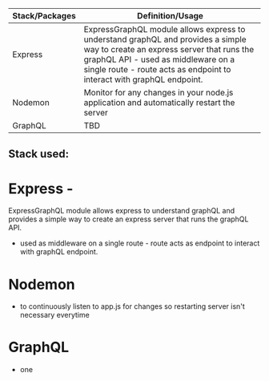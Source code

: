Stack/Packages   | Definition/Usage
-----------------| -------------
Express          | ExpressGraphQL module allows express to understand graphQL and provides a simple way to create an express server that runs the graphQL API - used as middleware on a single route - route acts as endpoint to interact with graphQL endpoint. 
Nodemon          | Monitor for any changes in your node.js application and automatically restart the server 
GraphQL | TBD


## Stack used: ## 

# Express - #
ExpressGraphQL module allows express to understand graphQL and provides a simple way to create an express server that runs the graphQL API.
  - used as middleware on a single route - route acts as endpoint to interact with graphQL endpoint. 

# Nodemon #
 - to continuously listen to app.js for changes so restarting server isn't necessary everytime

# GraphQL #
- one 